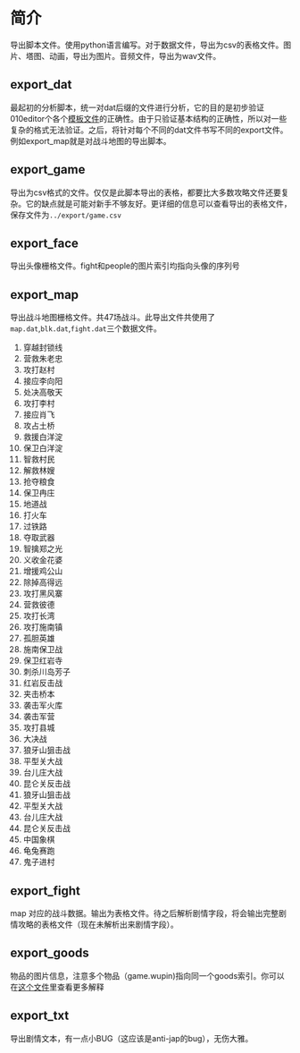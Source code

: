 # 简介

导出脚本文件。使用python语言编写。对于数据文件，导出为csv的表格文件。图片、塔图、动画，导出为图片。音频文件，导出为wav文件。

## export_dat
最起初的分析脚本，统一对dat后缀的文件进行分析，它的目的是初步验证010editor个各个[模板文件](../template/)的正确性。由于只验证基本结构的正确性，所以对一些复杂的格式无法验证。之后，将针对每个不同的dat文件书写不同的export文件。例如export_map就是对战斗地图的导出脚本。

## export_game
导出为csv格式的文件。仅仅是此脚本导出的表格，都要比大多数攻略文件还要复杂。它的缺点就是可能对新手不够友好。更详细的信息可以查看导出的表格文件，保存文件为`../export/game.csv`

## export_face
导出头像栅格文件。fight和people的图片索引均指向头像的序列号

## export_map
导出战斗地图栅格文件。共47场战斗。此导出文件共使用了`map.dat`,`blk.dat`,`fight.dat`三个数据文件。

1. 穿越封锁线
2. 营救朱老忠
3. 攻打赵村
4. 接应李向阳
5. 处决高敬天
6. 攻打李村
7. 接应肖飞
8. 攻占土桥
9. 救援白洋淀
10. 保卫白洋淀
11. 智救村民
12. 解救林嫂
13. 抢夺粮食
14. 保卫冉庄
15. 地道战
16. 打火车
17. 过铁路
18. 夺取武器
19. 智擒郑之光
20. 义收金花婆
21. 增援鸡公山
22. 除掉高得远
23. 攻打黑风寨
24. 营救彼德
25. 攻打长湾
26. 攻打施南镇
27. 孤胆英雄
28. 施南保卫战
29. 保卫红岩寺
30. 刺杀川岛芳子
31. 红岩反击战
32. 夹击桥本
33. 袭击军火库
34. 袭击军营
35. 攻打县城
36. 大决战
37. 狼牙山狙击战
38. 平型关大战
39. 台儿庄大战
40. 昆仑关反击战
41. 狼牙山狙击战
42. 平型关大战
43. 台儿庄大战
44. 昆仑关反击战
45. 中国象棋
46. 龟兔赛跑
47. 鬼子进村

## export_fight
map 对应的战斗数据。输出为表格文件。待之后解析剧情字段，将会输出完整剧情攻略的表格文件（现在未解析出来剧情字段）。

## export_goods
物品的图片信息，注意多个物品（game.wupin)指向同一个goods索引。你可以在[这个文件](export_goods.py)里查看更多解释

## export_txt
导出剧情文本，有一点小BUG（这应该是anti-jap的bug），无伤大雅。
